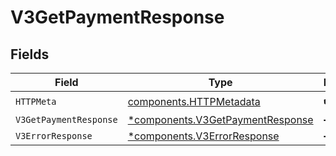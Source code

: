 # V3GetPaymentResponse


## Fields

| Field                                                                               | Type                                                                                | Required                                                                            | Description                                                                         |
| ----------------------------------------------------------------------------------- | ----------------------------------------------------------------------------------- | ----------------------------------------------------------------------------------- | ----------------------------------------------------------------------------------- |
| `HTTPMeta`                                                                          | [components.HTTPMetadata](../../models/components/httpmetadata.md)                  | :heavy_check_mark:                                                                  | N/A                                                                                 |
| `V3GetPaymentResponse`                                                              | [*components.V3GetPaymentResponse](../../models/components/v3getpaymentresponse.md) | :heavy_minus_sign:                                                                  | OK                                                                                  |
| `V3ErrorResponse`                                                                   | [*components.V3ErrorResponse](../../models/components/v3errorresponse.md)           | :heavy_minus_sign:                                                                  | Error                                                                               |